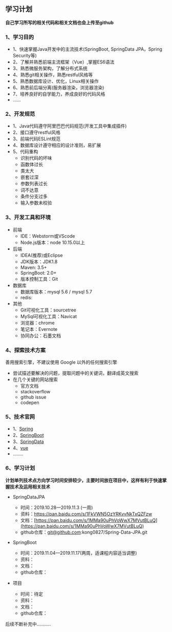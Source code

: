 ## 学习计划

**自己学习所写的相关代码和相关文档也会上传至github**

### 1、学习目的

* 1、快速掌握Java开发中的主流技术(SpringBoot, SpringData JPA，Spring Security等)
* 2、了解并熟悉前端主流框架（Vue）,掌握ES6语法
* 3、熟悉微服务架构，了解分布式系统
* 4、熟悉git相关操作，熟悉restful风格等
* 5、熟悉数据库设计、优化，Linux相关操作
* 6、熟悉前后端分离(服务器渲染，浏览器渲染)
* 7、培养良好的自学能力，养成良好的代码风格
* ......
### 2、开发规范
* 1、Java代码遵守阿里巴巴代码规范(开发工具中集成插件)
* 2、接口遵守restful风格
* 3、前端代码ESLint规范
* 4、数据库设计遵守相应的设计准则，易扩展
* 5、代码重构
  * 识别代码的坏味
  * 函数体过长
  * 类太大
  * 嵌套过深
  * 参数列表过长
  * 词不达意
  * 条件分支过多
  * 输入参数未校验
### 3、开发工具和环境
* 前端
  * IDE：Webstorm或VScode
  * Node.js版本：node 10.15.0以上
* 后端
  * IDEA(推荐)或Eclipse
  * JDK版本：JDK1.8
  * Maven: 3.5+
  * SpringBoot: 2.0+
  * 版本控制工具：Git
* 数据库
  * 数据库版本：mysql 5.6 / mysql 5.7
  * redis:
* 其他
  * Git可视化工具：sourcetree
  * MySql可视化工具：Navicat
  * 浏览器：chrome
  * 笔记本：Evernote
  * 协同办公：石墨文档
### 4、探索技术方案
善用搜索引擎，不建议使用 Google 以外的任何搜索引擎

* 尝试描述要解决的问题，提取问题中的关键词，翻译成英文搜索
* 在几个关键的网站搜索
  * 官方文档
  * stackoverflow
  * github issue
  * codepen
### 5、技术官网
* 1、[Spring](https://spring.io/)
* 2、[SpringBoot](https://spring.io/projects/spring-boot)
* 3、[SpringData](https://spring.io/projects/spring-data)
* 4、[vue](https://cn.vuejs.org/)
* ........
### 6、学习计划
**计划单列技术点方向学习时间安排较少，主要时间放在项目中，这样有利于快速掌握技术及运用相关技术**

* SpringDataJPA
  * 时间：2019.10.28—2019.11.3 (一周)
  * 资料：https://pan.baidu.com/s/1FkVWN5OzYRKvvNkTxQZFzw
  * 文档：[https://pan.baidu.com/s/1MMa90uPhVoWwX7MVutBLuQ](https://pan.baidu.com/s/1MMa90uPhVoWwX7MVutBLuQ)
  * github仓库：git@github.com:kong0827/Spring-Data-JPA.git
* SpringBoot
  * 时间：2019.11.04—2019.11.17(两周，适课程内容适当调整)
  * 资料：
  * 文档：
  * github仓库：

  

* 项目
  * 时间：待定
  * 资料：
  * 文档：
  * github仓库：



后续不断补充中...........

